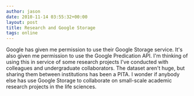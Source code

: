 ```yaml
---
author: jason
date: 2010-11-14 03:55:32+00:00
layout: post
title: Research and Google Storage
tags: online
---
```


Google has given me permission to use their Google Storage service. It's also given me permission to use the Google Predication API. I'm thinking of using this in service of some research projects I've conducted with colleagues and undergraduate collaborators. The dataset aren't huge, but sharing them between institutions has been a PITA. I wonder if anybody else has use Google Storage to collaborate on small-scale academic research projects in the life sciences.
